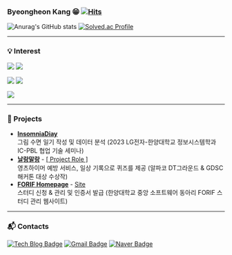 ### Byeongheon Kang 😁                                 [![Hits](https://hits.seeyoufarm.com/api/count/incr/badge.svg?url=https%3A%2F%2Fgithub.com%2Fkangbh98&count_bg=%2323457D&title_bg=%2377ABC1&icon=&icon_color=%23E7E7E7&title=hits&edge_flat=false)](https://hits.seeyoufarm.com)

![Anurag's GitHub stats](https://github-readme-stats.vercel.app/api?username=kangbh98&show_icons=true&theme=tokyonight)
[![Solved.ac Profile](http://mazassumnida.wtf/api/v2/generate_badge?boj=choikang98)](https://solved.ac/choikang98/)

*****
### 💡 Interest
![](https://img.shields.io/badge/JAVA-007396?&style=flat-square) 
![](https://img.shields.io/badge/Spring-6DB33F?style=flat-square&logo=Spring&logoColor=white)

![](https://img.shields.io/badge/MySQL-4479A1?style=flat-square&logo=MySQL&logoColor=white)
![](https://img.shields.io/badge/AWS-232F3E?style=flat-square&logo=Amazon%20AWS&logoColor=white)

![](https://img.shields.io/badge/Github-181717?style=flat-square&logo=Github&logoColor=white)

*****
### 🎊 Projects
<ul>
   <li>
    <a href="https://github.com/kangbh98/MyInsomniaDiary.git"><b>InsomniaDiay</b></a>
   </li> 그림 수면 일기 작성 및 데이터 분석 (2023 LG전자-한양대학교 정보시스템학과 IC-PBL 협업 기술 세미나)

  <li>
    <a href="https://github.com/ImScareddd"><b>날랑말랑</b></a> - <a href="https://azure-fin-9b8.notion.site/Back-End-099d8087e7cc40dba5b329024af7889c?pvs=4">[ Project Role ]</a>
  </li>영츠하이머 예방 서비스, 일상 기록으로 퀴즈를 제공 (알파코 DT그라운드 & GDSC 해커톤 대상 수상작)
  
  <li>
    <a href="https://github.com/orgs/fororo-official/repositories"><b>FORIF Homepage</b></a> - <a href="https://www.forif.org">Site</a>
   </li> 스터디 신청 & 관리 및 인증서 발급 (한양대학교 중앙 소프트웨어 동아리 FORIF 스터디 관리 웹사이트)

</ul>

*****
### :mailbox_with_mail: Contacts
[![Tech Blog Badge](http://img.shields.io/badge/-Tech%20blog-black?style=flat-square&logo=github&link=https://kangbh98.tistory.com/)](https://kangbh98.tistory.com)
[![Gmail Badge](https://img.shields.io/badge/Gmail-d14836?style=flat-square&logo=Gmail&logoColor=white&link=mailto:rkdqudgjs1127@gmail.com)](mailto:rkdqudgjs1127@gmail.com)
[![Naver Badge](https://img.shields.io/badge/Naver-03C75A?style=flat-square&logo=Naver&logoColor=white&link=mailto:fund88@naver.com)](mailto:fund88@naver.com)





<!--
**kangbh98/kangbh98** is a ✨ _special_ ✨ repository because its `README.md` (this file) appears on your GitHub profile.

Here are some ideas to get you started:

- 🔭 I’m currently working on ...
- 🌱 I’m currently learning ...
- 👯 I’m looking to collaborate on ...
- 🤔 I’m looking for help with ...
- 💬 Ask me about ...
- 📫 How to reach me: ...
- 😄 Pronouns: ...
- ⚡ Fun fact: ...
-->
